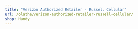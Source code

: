 ```yaml
---
title: "Verizon Authorized Retailer - Russell Cellular"
url: /olathe/verizon-authorized-retailer-russell-cellular/
shop: Handy
---
```

